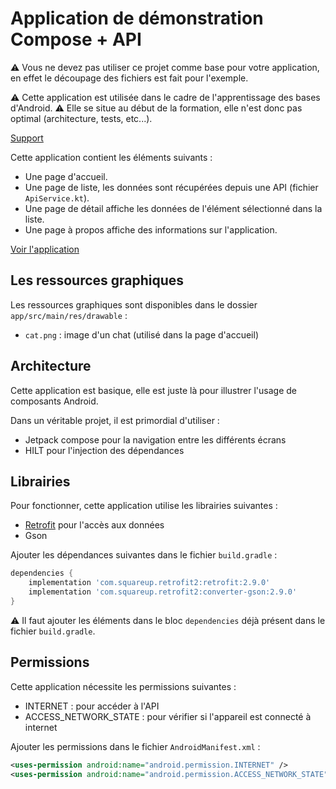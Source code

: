 # Application de démonstration Compose + API

⚠️ Vous ne devez pas utiliser ce projet comme base pour votre application, en effet le découpage des fichiers est fait pour l'exemple.

⚠️ Cette application est utilisée dans le cadre de l'apprentissage des bases d'Android.
⚠️ Elle se situe au début de la formation, elle n'est donc pas optimal (architecture, tests, etc...).

[Support](https://cours.brosseau.ovh/tp/android/compose/dirty-api.html)

Cette application contient les éléments suivants :

- Une page d'accueil.
- Une page de liste, les données sont récupérées depuis une API (fichier `ApiService.kt`).
- Une page de détail affiche les données de l'élément sélectionné dans la liste.
- Une page à propos affiche des informations sur l'application.

[Voir l'application](https://www.youtube.com/shorts/-6sUwt4ZL9k)

## Les ressources graphiques

Les ressources graphiques sont disponibles dans le dossier `app/src/main/res/drawable` :

- `cat.png` : image d'un chat (utilisé dans la page d'accueil)

## Architecture

Cette application est basique, elle est juste là pour illustrer l'usage de composants Android.

Dans un véritable projet, il est primordial d'utiliser :

- Jetpack compose pour la navigation entre les différents écrans
- HILT pour l'injection des dépendances

## Librairies

Pour fonctionner, cette application utilise les librairies suivantes :

- [Retrofit](https://square.github.io/retrofit/) pour l'accès aux données
- Gson

Ajouter les dépendances suivantes dans le fichier `build.gradle` :

```groovy
dependencies {
    implementation 'com.squareup.retrofit2:retrofit:2.9.0'
    implementation 'com.squareup.retrofit2:converter-gson:2.9.0'
}
```

⚠️ Il faut ajouter les éléments dans le bloc `dependencies` déjà présent dans le fichier `build.gradle`.

## Permissions

Cette application nécessite les permissions suivantes :

- INTERNET : pour accéder à l'API
- ACCESS_NETWORK_STATE : pour vérifier si l'appareil est connecté à internet

Ajouter les permissions dans le fichier `AndroidManifest.xml` :

```xml
<uses-permission android:name="android.permission.INTERNET" />
<uses-permission android:name="android.permission.ACCESS_NETWORK_STATE" />
```